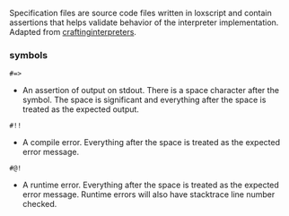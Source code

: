 Specification files are source code files written in loxscript and contain
assertions that helps validate behavior of the interpreter implementation.
Adapted from [craftinginterpreters][ci-tests].

[ci-tests]: https://github.com/munificent/craftinginterpreters/

### symbols

`#=> `
* An assertion of output on stdout. There is a space character after the
  symbol. The space is significant and everything after the space is treated as
  the expected output.

`#!! `
* A compile error. Everything after the space is treated as the expected error
  message.

`#@! `
* A runtime error. Everything after the space is treated as the expected error
  message. Runtime errors will also have stacktrace line number checked.

